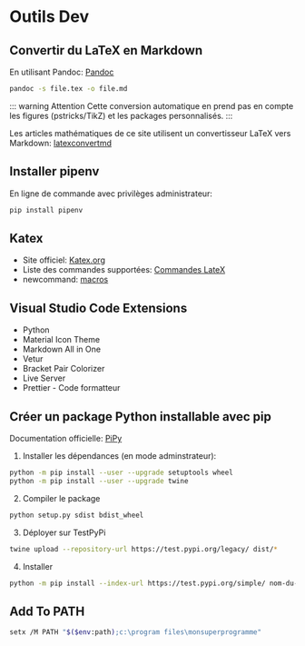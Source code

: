 # Outils Dev



## Convertir du LaTeX en Markdown

En utilisant Pandoc: [Pandoc](http://pandoc.org/)

``` bash
pandoc -s file.tex -o file.md
```
::: warning Attention
Cette conversion automatique en prend pas en compte les figures (pstricks/TikZ) et les packages personnalisés.
:::

Les articles mathématiques de ce site utilisent un convertisseur LaTeX vers Markdown: [latexconvertmd](https://loving-booth-d9d454.netlify.com/)

## Installer pipenv

En ligne de commande avec privilèges administrateur:
``` bash
pip install pipenv
```

## Katex

+ Site officiel: [Katex.org](https://katex.org/)
+ Liste des commandes supportées: [Commandes LateX](https://katex.org/docs/support_table.html)
+ newcommand: [macros](https://katex.org/docs/supported.html#macros)

## Visual Studio Code Extensions

+ Python
+ Material Icon Theme
+ Markdown All in One
+ Vetur
+ Bracket Pair Colorizer
+ Live Server
+ Prettier - Code formatteur

## Créer un package Python installable avec pip

Documentation officielle: [PiPy](https://packaging.python.org/tutorials/packaging-projects/)

1. Installer les dépendances (en mode adminstrateur):

``` bash
python -m pip install --user --upgrade setuptools wheel
python -m pip install --user --upgrade twine
```

2. Compiler le package
```bash
python setup.py sdist bdist_wheel
```

3. Déployer sur TestPyPi
```bash
twine upload --repository-url https://test.pypi.org/legacy/ dist/*
```

4. Installer
```bash
python -m pip install --index-url https://test.pypi.org/simple/ nom-du-package
```

## Add To PATH

``` bash
setx /M PATH "$($env:path);c:\program files\monsuperprogramme"
```
